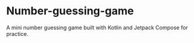 # Number-guessing-game
A mini number guessing game built with Kotlin and Jetpack Compose for practice.
